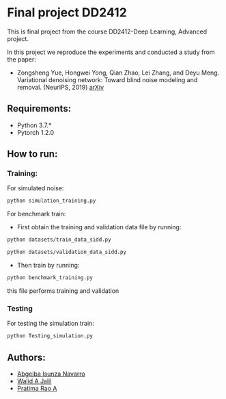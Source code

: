 # Final project DD2412

This is final project from the course DD2412-Deep Learning, Advanced project.

In this project we reproduce the experiments and conducted a study from the paper:
- Zongsheng Yue, Hongwei Yong, Qian Zhao, Lei Zhang, and Deyu Meng. Variational denoising network: Toward blind noise modeling and removal. (NeurIPS, 2019) [arXiv](https://arxiv.org/pdf/1908.11314v2.pdf)
## Requirements:
* Python 3.7.* 
* Pytorch 1.2.0

## How to run:
### Training: 
For simulated noise:
```bash
python simulation_training.py
```
For benchmark train:
- First obtain the training and validation data file by running:
```bash
python datasets/train_data_sidd.py
```
```bash
python datasets/validation_data_sidd.py
```
- Then train by running:
```bash
python benchmark_training.py
```
this file performs training and validation 
### Testing
For testing the simulation train:
```bash
python Testing_simulation.py
```
## Authors:
- [Abgeiba Isunza Navarro](https://github.com/AbIsuNav)
- [Walid A Jalil](https://github.com/walidjalil)
- [Pratima Rao A](https://github.com/pratima1159)